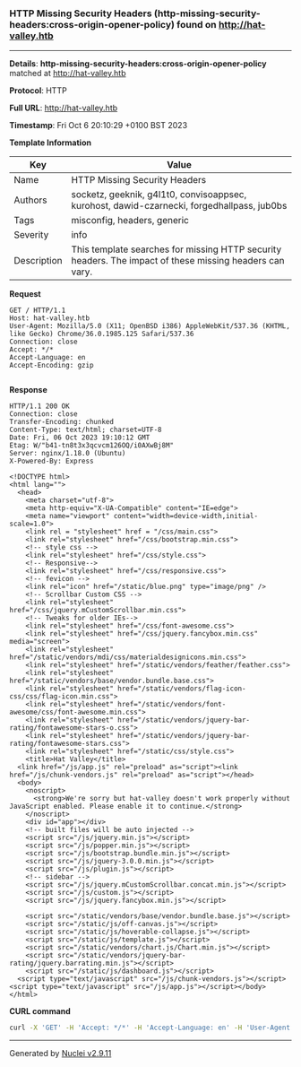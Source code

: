 ### HTTP Missing Security Headers (http-missing-security-headers:cross-origin-opener-policy) found on http://hat-valley.htb

----
**Details**: **http-missing-security-headers:cross-origin-opener-policy** matched at http://hat-valley.htb

**Protocol**: HTTP

**Full URL**: http://hat-valley.htb

**Timestamp**: Fri Oct 6 20:10:29 +0100 BST 2023

**Template Information**

| Key | Value |
| --- | --- |
| Name | HTTP Missing Security Headers |
| Authors | socketz, geeknik, g4l1t0, convisoappsec, kurohost, dawid-czarnecki, forgedhallpass, jub0bs |
| Tags | misconfig, headers, generic |
| Severity | info |
| Description | This template searches for missing HTTP security headers. The impact of these missing headers can vary.<br> |

**Request**
```http
GET / HTTP/1.1
Host: hat-valley.htb
User-Agent: Mozilla/5.0 (X11; OpenBSD i386) AppleWebKit/537.36 (KHTML, like Gecko) Chrome/36.0.1985.125 Safari/537.36
Connection: close
Accept: */*
Accept-Language: en
Accept-Encoding: gzip


```

**Response**
```http
HTTP/1.1 200 OK
Connection: close
Transfer-Encoding: chunked
Content-Type: text/html; charset=UTF-8
Date: Fri, 06 Oct 2023 19:10:12 GMT
Etag: W/"b41-tn8t3x3qcvcm126OQ/i0AXwBj8M"
Server: nginx/1.18.0 (Ubuntu)
X-Powered-By: Express

<!DOCTYPE html>
<html lang="">
  <head>
    <meta charset="utf-8">
    <meta http-equiv="X-UA-Compatible" content="IE=edge">
    <meta name="viewport" content="width=device-width,initial-scale=1.0">
    <link rel = "stylesheet" href = "/css/main.css">
    <link rel="stylesheet" href="/css/bootstrap.min.css">
    <!-- style css -->
    <link rel="stylesheet" href="/css/style.css">
    <!-- Responsive-->
    <link rel="stylesheet" href="/css/responsive.css">
    <!-- fevicon -->
    <link rel="icon" href="/static/blue.png" type="image/png" />
    <!-- Scrollbar Custom CSS -->
    <link rel="stylesheet" href="/css/jquery.mCustomScrollbar.min.css">
    <!-- Tweaks for older IEs-->
    <link rel="stylesheet" href="/css/font-awesome.css">
    <link rel="stylesheet" href="/css/jquery.fancybox.min.css" media="screen">
    <link rel="stylesheet" href="/static/vendors/mdi/css/materialdesignicons.min.css">
    <link rel="stylesheet" href="/static/vendors/feather/feather.css">
    <link rel="stylesheet" href="/static/vendors/base/vendor.bundle.base.css">
    <link rel="stylesheet" href="/static/vendors/flag-icon-css/css/flag-icon.min.css">
    <link rel="stylesheet" href="/static/vendors/font-awesome/css/font-awesome.min.css">
    <link rel="stylesheet" href="/static/vendors/jquery-bar-rating/fontawesome-stars-o.css">
    <link rel="stylesheet" href="/static/vendors/jquery-bar-rating/fontawesome-stars.css">
    <link rel="stylesheet" href="/static/css/style.css">
    <title>Hat Valley</title>
  <link href="/js/app.js" rel="preload" as="script"><link href="/js/chunk-vendors.js" rel="preload" as="script"></head>
  <body>
    <noscript>
      <strong>We're sorry but hat-valley doesn't work properly without JavaScript enabled. Please enable it to continue.</strong>
    </noscript>
    <div id="app"></div>
    <!-- built files will be auto injected -->
    <script src="/js/jquery.min.js"></script>
    <script src="/js/popper.min.js"></script>
    <script src="/js/bootstrap.bundle.min.js"></script>
    <script src="/js/jquery-3.0.0.min.js"></script>
    <script src="/js/plugin.js"></script>
    <!-- sidebar -->
    <script src="/js/jquery.mCustomScrollbar.concat.min.js"></script>
    <script src="/js/custom.js"></script>
    <script src="/js/jquery.fancybox.min.js"></script>

    <script src="/static/vendors/base/vendor.bundle.base.js"></script>
    <script src="/static/js/off-canvas.js"></script>
    <script src="/static/js/hoverable-collapse.js"></script>
    <script src="/static/js/template.js"></script>
    <script src="/static/vendors/chart.js/Chart.min.js"></script>
    <script src="/static/vendors/jquery-bar-rating/jquery.barrating.min.js"></script>
    <script src="/static/js/dashboard.js"></script>
  <script type="text/javascript" src="/js/chunk-vendors.js"></script><script type="text/javascript" src="/js/app.js"></script></body>
</html>

```


**CURL command**
```sh
curl -X 'GET' -H 'Accept: */*' -H 'Accept-Language: en' -H 'User-Agent: Mozilla/5.0 (X11; OpenBSD i386) AppleWebKit/537.36 (KHTML, like Gecko) Chrome/36.0.1985.125 Safari/537.36' 'http://hat-valley.htb'
```

----

Generated by [Nuclei v2.9.11](https://github.com/projectdiscovery/nuclei)